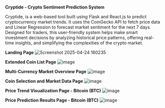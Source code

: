 **Cryptide - Crypto Sentiment Prediction System**

Cryptide, is a web-based tool built using Flask and React.js to predict cryptocurrency market trends. It uses the CoinGecko API to fetch price data and Linear Regression to forecast market sentiment for the next 7 days. Designed for traders, this user-friendly system helps make smart investment decisions by analyzing historical price patterns, offering real-time insights, and simplifying the complexities of the crypto market.

**Landing Page**
![Screenshot 2025-04-24 160235](https://github.com/user-attachments/assets/c3f182da-0a29-4b2a-b364-32484269ba9e)

**Extended Coin List Page**
![image](https://github.com/user-attachments/assets/8980af10-0640-4a04-a4b3-8a7e3e3d8fac)

**Multi-Currency Market Overview Page**
![image](https://github.com/user-attachments/assets/d568cf4d-02d1-4ec8-872f-fac6ca2670e9)

**Coin Selection and Market Data Page**
![image](https://github.com/user-attachments/assets/2e727f0e-fe70-4b2c-8a6d-da2bfd2898ff)

**Price Trend Visualization Page - Bitcoin (BTC)**
![image](https://github.com/user-attachments/assets/d54f1c85-508d-4058-96dc-8e438dbbad66)

**Price Prediction Results Page - Bitcoin (BTC)**
![image](https://github.com/user-attachments/assets/b6ec7330-b0fc-4635-8ebb-eb9b9a444fc4)
